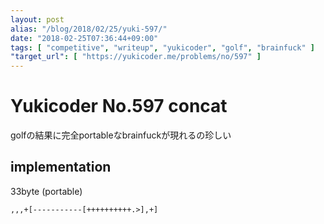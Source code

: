 ```yaml
---
layout: post
alias: "/blog/2018/02/25/yuki-597/"
date: "2018-02-25T07:36:44+09:00"
tags: [ "competitive", "writeup", "yukicoder", "golf", "brainfuck" ]
"target_url": [ "https://yukicoder.me/problems/no/597" ]
---
```


# Yukicoder No.597 concat

golfの結果に完全portableなbrainfuckが現れるの珍しい

## implementation

$33$byte (portable)

``` brainfuck
,,,+[-----------[++++++++++.>],+]
```
